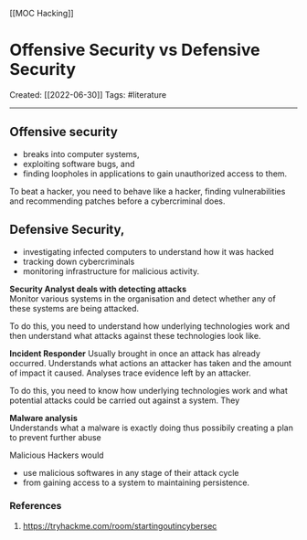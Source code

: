 [[MOC Hacking]]

# Offensive Security vs Defensive Security
Created:  [[2022-06-30]]
Tags: #literature 

---
## Offensive security 
- breaks into computer systems, 
- exploiting software bugs, and 
- finding loopholes in applications to gain unauthorized access to them.

To beat a hacker, you need to behave like a hacker, finding vulnerabilities and recommending patches before a cybercriminal does.


## Defensive Security, 
- investigating infected computers to understand how it was hacked
- tracking down cybercriminals 
- monitoring infrastructure for malicious activity.

**Security Analyst deals with detecting attacks**  
Monitor various systems in the organisation and detect whether any of these systems are being attacked.

To do this, you need to understand how underlying technologies work and then understand what attacks against these technologies look like.



**Incident Responder** 
Usually brought in once an attack has already occurred. 
Understands what actions an attacker has taken and the amount of impact it caused.
Analyses trace evidence left by an attacker.

To do this, you need to know how underlying technologies work and what potential attacks could be carried out against a system. They 


**Malware analysis**  
Understands what a malware is exactly doing thus possibily creating a plan to prevent further abuse

Malicious Hackers would 
- use malicious softwares in any stage of their attack cycle 
- from gaining access to a system to maintaining persistence. 















### References
1. https://tryhackme.com/room/startingoutincybersec